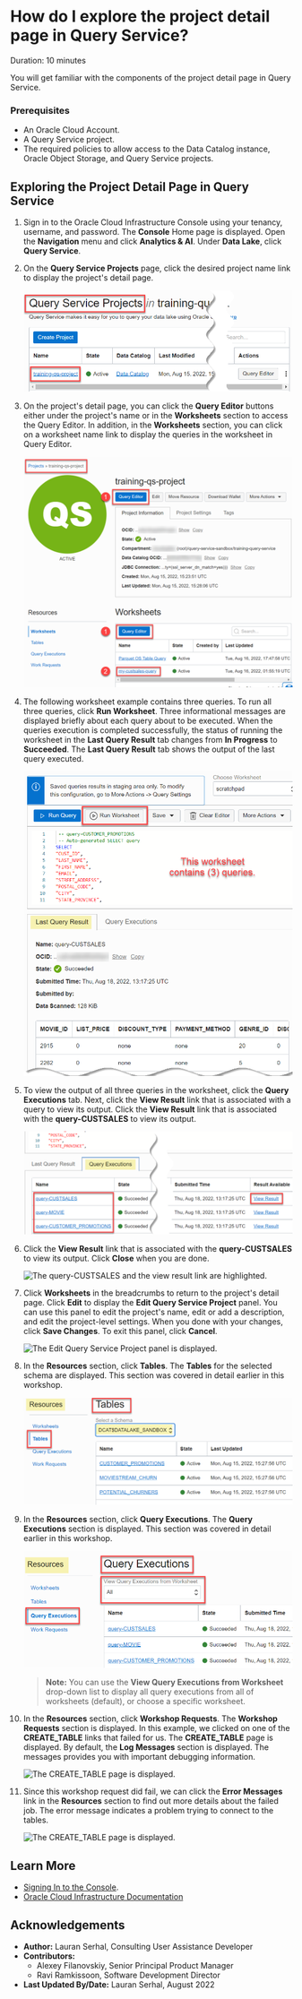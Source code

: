 # How do I explore the project detail page in Query Service?
Duration: 10 minutes

You will get familiar with the components of the project detail page in Query Service.

### Prerequisites
* An Oracle Cloud Account.
* A Query Service project.
* The required policies to allow access to the Data Catalog instance, Oracle Object Storage, and Query Service projects.

## Exploring the Project Detail Page in Query Service

1. Sign in to the Oracle Cloud Infrastructure Console using your tenancy, username, and password. The **Console** Home page is displayed. Open the **Navigation** menu and click **Analytics & AI**. Under **Data Lake**, click **Query Service**.

2. On the **Query Service Projects** page, click the desired project name link to display the project's detail page.

    ![The project name link is highlighted.](./images/project-name-link.png " ")  

3. On the project's detail page, you can click the **Query Editor** buttons either under the project's name or in the **Worksheets** section to access the Query Editor. In addition, in the **Worksheets** section, you can click on a worksheet name link to display the queries in the worksheet in Query Editor.

    ![The worksheet detail page is displayed.](./images/project-detail-page.png " ")  

4. The following worksheet example contains three queries. To run all three queries, click **Run Worksheet**. Three informational messages are displayed briefly about each query about to be executed. When the queries execution is completed successfully, the status of running the worksheet in the **Last Query Result** tab changes from **In Progress** to  **Succeeded**. The **Last Query Result** tab shows the output of the last query executed.

    ![Three queries on the worksheet and run worksheet is highlighted.](./images/run-worksheet.png " ")

5. To view the output of all three queries in the worksheet, click the **Query Executions** tab. Next, click the **View Result** link that is associated with a query to view its output. Click the **View Result** link that is associated with the **query-CUSTSALES** to view its output.

    ![The queries' names and view result links are highlighted.](./images/view-results.png " ")

7. Click the **View Result** link that is associated with the **query-CUSTSALES** to view its output. Click **Close** when you are done.

    ![The query-CUSTSALES and the view result link are highlighted.](./images/query-custsales.png " ")

8. Click **Worksheets** in the breadcrumbs to return to the project's detail page. Click **Edit** to display the **Edit Query Service Project** panel. You can use this panel to edit the project's name, edit or add a description, and edit the project-level settings. When you done with your changes, click **Save Changes**. To exit this panel, click **Cancel**.

    ![The Edit Query Service Project panel is displayed.](./images/edit-project.png " ")

9. In the **Resources** section, click **Tables**. The **Tables** for the selected schema are displayed. This section was covered in detail earlier in this workshop.

    ![The Tables section is displayed.](./images/tables-section.png " ")

10. In the **Resources** section, click **Query Executions**. The **Query Executions** section is displayed. This section was covered in detail earlier in this workshop.

    ![The Tables section is displayed.](./images/filter-query-executions.png " ")

    >**Note:** You can use the **View Query Executions from Worksheet** drop-down list to display all query executions from all of worksheets (default), or choose a specific worksheet.

11. In the **Resources** section, click **Workshop Requests**. The **Workshop Requests** section is displayed. In this example, we clicked on one of the **CREATE\_TABLE** links that failed for us. The **CREATE\_TABLE** page is displayed. By default, the **Log Messages** section is displayed. The messages provides you with important debugging information.

    ![The CREATE_TABLE page is displayed.](./images/create-table-page.png " ")

12. Since this workshop request did fail, we can click the **Error Messages** link in the **Resources** section to find out more details about the failed job. The error message indicates a problem trying to connect to the tables.  

    ![The CREATE_TABLE page is displayed.](./images/error-message.png " ")


## Learn More

* [Signing In to the Console](https://docs.cloud.oracle.com/en-us/iaas/Content/GSG/Tasks/signingin.htm).
* [Oracle Cloud Infrastructure Documentation](https://docs.oracle.com/en-us/iaas/Content/GSG/Concepts/baremetalintro.htm)


## Acknowledgements
* **Author:** Lauran Serhal, Consulting User Assistance Developer
* **Contributors:**
    + Alexey Filanovskiy, Senior Principal Product Manager
    + Ravi Ramkissoon, Software Development Director
* **Last Updated By/Date:** Lauran Serhal, August 2022
